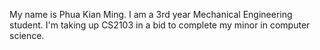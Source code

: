 My name is Phua Kian Ming. I am a 3rd year Mechanical Engineering student. I'm taking up CS2103 in a bid to complete my minor in computer science.